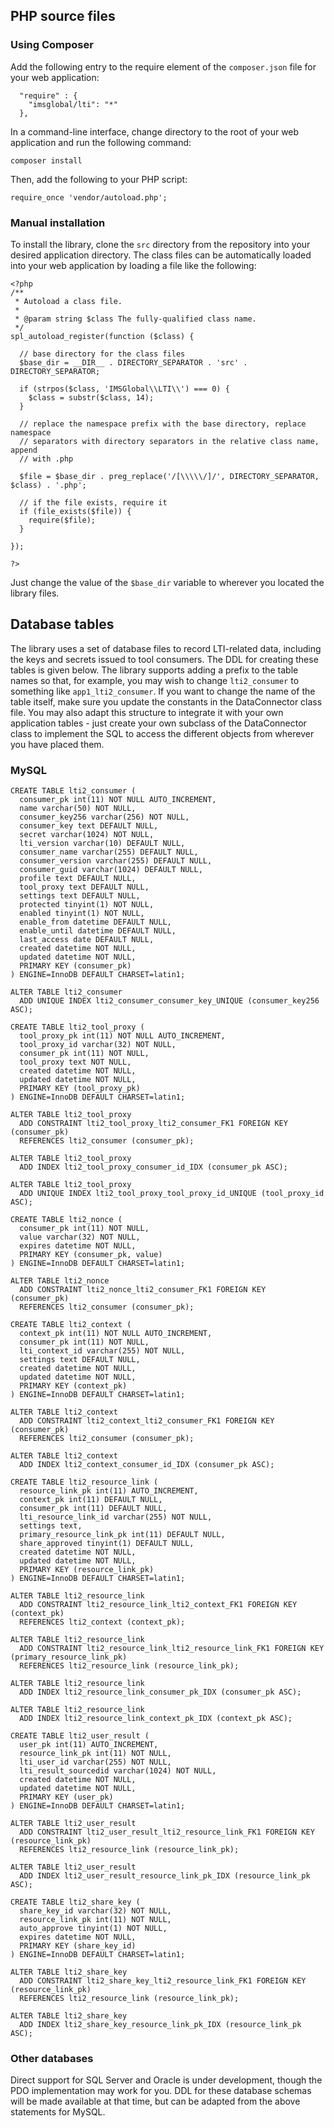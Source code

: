 ## PHP source files

### Using Composer

Add the following entry to the require element of the `composer.json` file for your web application:

```
  "require" : {
    "imsglobal/lti": "*"
  },
```

In a command-line interface, change directory to the root of your web application and run the following command:

```
composer install
```

Then, add the following to your PHP script:

```
require_once 'vendor/autoload.php';
```

### Manual installation

To install the library, clone the `src` directory from the repository into your desired application directory.  The class files can be automatically loaded into your web application by loading a file like the following:

```
<?php
/**
 * Autoload a class file.
 *
 * @param string $class The fully-qualified class name.
 */
spl_autoload_register(function ($class) {

  // base directory for the class files
  $base_dir = __DIR__ . DIRECTORY_SEPARATOR . 'src' . DIRECTORY_SEPARATOR;

  if (strpos($class, 'IMSGlobal\\LTI\\') === 0) {
    $class = substr($class, 14);
  }

  // replace the namespace prefix with the base directory, replace namespace
  // separators with directory separators in the relative class name, append
  // with .php

  $file = $base_dir . preg_replace('/[\\\\\/]/', DIRECTORY_SEPARATOR, $class) . '.php';

  // if the file exists, require it
  if (file_exists($file)) {
    require($file);
  }

});

?>
```
Just change the value of the `$base_dir` variable to wherever you located the library files.

## Database tables

The library uses a set of database files to record LTI-related data, including the keys and secrets issued to tool consumers.  The DDL for creating these tables is given below.  The library supports adding a prefix to the table names so that, for example, you may wish to change `lti2_consumer` to something like `app1_lti2_consumer`.  If you want to change the name of the table itself, make sure you update the constants in the DataConnector class file.  You may also adapt this structure to integrate it with your own application tables - just create your own subclass of the DataConnector class to implement the SQL to access the different objects from wherever you have placed them.

### MySQL

```
CREATE TABLE lti2_consumer (
  consumer_pk int(11) NOT NULL AUTO_INCREMENT,
  name varchar(50) NOT NULL,
  consumer_key256 varchar(256) NOT NULL,
  consumer_key text DEFAULT NULL,
  secret varchar(1024) NOT NULL,
  lti_version varchar(10) DEFAULT NULL,
  consumer_name varchar(255) DEFAULT NULL,
  consumer_version varchar(255) DEFAULT NULL,
  consumer_guid varchar(1024) DEFAULT NULL,
  profile text DEFAULT NULL,
  tool_proxy text DEFAULT NULL,
  settings text DEFAULT NULL,
  protected tinyint(1) NOT NULL,
  enabled tinyint(1) NOT NULL,
  enable_from datetime DEFAULT NULL,
  enable_until datetime DEFAULT NULL,
  last_access date DEFAULT NULL,
  created datetime NOT NULL,
  updated datetime NOT NULL,
  PRIMARY KEY (consumer_pk)
) ENGINE=InnoDB DEFAULT CHARSET=latin1;

ALTER TABLE lti2_consumer
  ADD UNIQUE INDEX lti2_consumer_consumer_key_UNIQUE (consumer_key256 ASC);

CREATE TABLE lti2_tool_proxy (
  tool_proxy_pk int(11) NOT NULL AUTO_INCREMENT,
  tool_proxy_id varchar(32) NOT NULL,
  consumer_pk int(11) NOT NULL,
  tool_proxy text NOT NULL,
  created datetime NOT NULL,
  updated datetime NOT NULL,
  PRIMARY KEY (tool_proxy_pk)
) ENGINE=InnoDB DEFAULT CHARSET=latin1;

ALTER TABLE lti2_tool_proxy
  ADD CONSTRAINT lti2_tool_proxy_lti2_consumer_FK1 FOREIGN KEY (consumer_pk)
  REFERENCES lti2_consumer (consumer_pk);

ALTER TABLE lti2_tool_proxy
  ADD INDEX lti2_tool_proxy_consumer_id_IDX (consumer_pk ASC);

ALTER TABLE lti2_tool_proxy
  ADD UNIQUE INDEX lti2_tool_proxy_tool_proxy_id_UNIQUE (tool_proxy_id ASC);

CREATE TABLE lti2_nonce (
  consumer_pk int(11) NOT NULL,
  value varchar(32) NOT NULL,
  expires datetime NOT NULL,
  PRIMARY KEY (consumer_pk, value)
) ENGINE=InnoDB DEFAULT CHARSET=latin1;

ALTER TABLE lti2_nonce
  ADD CONSTRAINT lti2_nonce_lti2_consumer_FK1 FOREIGN KEY (consumer_pk)
  REFERENCES lti2_consumer (consumer_pk);

CREATE TABLE lti2_context (
  context_pk int(11) NOT NULL AUTO_INCREMENT,
  consumer_pk int(11) NOT NULL,
  lti_context_id varchar(255) NOT NULL,
  settings text DEFAULT NULL,
  created datetime NOT NULL,
  updated datetime NOT NULL,
  PRIMARY KEY (context_pk)
) ENGINE=InnoDB DEFAULT CHARSET=latin1;

ALTER TABLE lti2_context
  ADD CONSTRAINT lti2_context_lti2_consumer_FK1 FOREIGN KEY (consumer_pk)
  REFERENCES lti2_consumer (consumer_pk);

ALTER TABLE lti2_context
  ADD INDEX lti2_context_consumer_id_IDX (consumer_pk ASC);

CREATE TABLE lti2_resource_link (
  resource_link_pk int(11) AUTO_INCREMENT,
  context_pk int(11) DEFAULT NULL,
  consumer_pk int(11) DEFAULT NULL,
  lti_resource_link_id varchar(255) NOT NULL,
  settings text,
  primary_resource_link_pk int(11) DEFAULT NULL,
  share_approved tinyint(1) DEFAULT NULL,
  created datetime NOT NULL,
  updated datetime NOT NULL,
  PRIMARY KEY (resource_link_pk)
) ENGINE=InnoDB DEFAULT CHARSET=latin1;

ALTER TABLE lti2_resource_link
  ADD CONSTRAINT lti2_resource_link_lti2_context_FK1 FOREIGN KEY (context_pk)
  REFERENCES lti2_context (context_pk);

ALTER TABLE lti2_resource_link
  ADD CONSTRAINT lti2_resource_link_lti2_resource_link_FK1 FOREIGN KEY (primary_resource_link_pk)
  REFERENCES lti2_resource_link (resource_link_pk);

ALTER TABLE lti2_resource_link
  ADD INDEX lti2_resource_link_consumer_pk_IDX (consumer_pk ASC);

ALTER TABLE lti2_resource_link
  ADD INDEX lti2_resource_link_context_pk_IDX (context_pk ASC);

CREATE TABLE lti2_user_result (
  user_pk int(11) AUTO_INCREMENT,
  resource_link_pk int(11) NOT NULL,
  lti_user_id varchar(255) NOT NULL,
  lti_result_sourcedid varchar(1024) NOT NULL,
  created datetime NOT NULL,
  updated datetime NOT NULL,
  PRIMARY KEY (user_pk)
) ENGINE=InnoDB DEFAULT CHARSET=latin1;

ALTER TABLE lti2_user_result
  ADD CONSTRAINT lti2_user_result_lti2_resource_link_FK1 FOREIGN KEY (resource_link_pk)
  REFERENCES lti2_resource_link (resource_link_pk);

ALTER TABLE lti2_user_result
  ADD INDEX lti2_user_result_resource_link_pk_IDX (resource_link_pk ASC);

CREATE TABLE lti2_share_key (
  share_key_id varchar(32) NOT NULL,
  resource_link_pk int(11) NOT NULL,
  auto_approve tinyint(1) NOT NULL,
  expires datetime NOT NULL,
  PRIMARY KEY (share_key_id)
) ENGINE=InnoDB DEFAULT CHARSET=latin1;

ALTER TABLE lti2_share_key
  ADD CONSTRAINT lti2_share_key_lti2_resource_link_FK1 FOREIGN KEY (resource_link_pk)
  REFERENCES lti2_resource_link (resource_link_pk);

ALTER TABLE lti2_share_key
  ADD INDEX lti2_share_key_resource_link_pk_IDX (resource_link_pk ASC);
```

### Other databases

Direct support for SQL Server and Oracle is under development, though the PDO implementation may work for you.  DDL for these database schemas will be made available at that time, but can be adapted from the above statements for MySQL.
